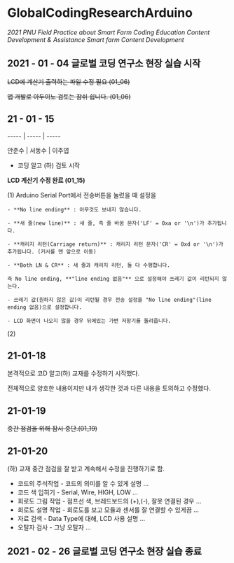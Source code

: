 # GlobalCodingResearchArduino

_2021 PNU Field Practice about Smart Farm Coding Education Content Development & Assistance Smart farm Content Development_

## 2021 - 01 - 04 글로벌 코딩 연구소 현장 실습 시작

~~LCD에 계산기 출력하는 파일 수정 필요 (01_06)~~

~~앱 개발로 아두이노 검토는 잠쉬 쉽니다. (01_06)~~

21 - 01 - 15
------------

----- | ----- | -----

안준수 | 서동수 | 이주엽


- 코딩 알고 (하) 검토 시작

**LCD 계산기 수정 완료 (01_15)**

 (1) Arduino Serial Port에서 전송버튼을 눌렀을 때 설정을
        
    - **No line ending** : 아무것도 보내지 않습니다.
    
    - **새 줄(new line)** : 새 줄, 즉 줄 바꿈 문자('LF' = 0xa or '\n')가 추가됩니다.
  
    - **캐리지 리턴(Carriage return)** : 캐리지 리턴 문자('CR' = 0xd or '\n')가 추가됩니다. (커서를 맨 앞으로 이동)
  
    - **Both LN & CR** : 새 줄과 캐리지 리턴, 둘 다 수행합니다.
  
    즉 No line ending, **"line ending 없음"** 으로 설정해야 쓰레기 값이 리턴되지 않는다.

    - 쓰레기 값(원하지 않은 값)이 리턴될 경우 전송 설정을 "No line ending"(line ending 없음)으로 설정합니다.

    - LCD 화면이 나오지 않을 경우 뒤에있는 가변 저항기를 돌려줍니다.

 (2)


 21-01-18
 ------------
 
 본격적으로 코D 알고(하) 교재를 수정하기 시작했다. 
 
 
 전체적으로 양호한 내용이지만 내가 생각한 것과 다른 내용을 토의하고 수정했다.
 
 
  21-01-19
 ---------
 
 ~~중간 점검을 위해 잠시 중단.(01_19)~~
 
 21-01-20
 ----------
 
 (하) 교재 중간 점검을 잘 받고 계속해서 수정을 진행하기로 함.
 
 + 코드의 주석작업 - 코드의 의미를 알 수 있게 설명 ...
 + 코드 색 입히기 - Serial, Wire, HIGH, LOW ...
 + 회로도 그림 작업 - 점프선 색, 브레드보드의 (+),(-), 잘못 연결된 경우 ...
 + 회로도 설명 작업 - 회로도를 보고 모듈과 센서를 잘 연결할 수 있게끔 ...
 + 자료 검색 - Data Type에 대해, LCD 사용 설명 ...
 + 오탈자 검사 - 그냥 오탈자 ...
 

 
 
## 2021 - 02 - 26 글로벌 코딩 연구소 현장 실습 종료
